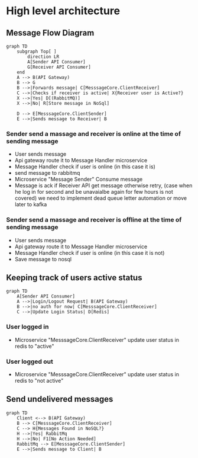 # High level architecture

## Message Flow Diagram

```mermaid
graph TD
    subgraph Top[ ]
        direction LR
        A[Sender API Consumer]
        G[Receiver API Consumer]
    end
    A --> B(API Gateway)
    B --> G
    B -->|Forwards message| C[MesssageCore.ClientReceiver]
    C -->|Checks if receiver is active| X{Receiver user is Active?}
    X -->|Yes| D[(RabbitMQ)]
    X -->|No| R[Store message in NoSql]

    D --> E[MesssageCore.ClientSender]
    E -->|Sends message to Receiver| B
```

### Sender send a massage and receiver is online at the time of sending message 

* User sends message
* Api gateway route it to Message Handler microservice
* Message Handler check if user is online (in this case it is)
* send message to rabbitmq
* Microservice "Message Sender" Consume message
* Message is ack if Receiver API get message otherwise retry, (case when he log in for second and be unavaialbe again for few hours is not covered) we need to implement dead queue letter automation or move later to kafka

### Sender send a massage and receiver is offline at the time of sending message

* User sends message
* Api gateway route it to Message Handler microservice
* Message Handler check if user is online (in this case it is not)
* Save message to nosql

## Keeping track of users active status
``` mermaid
graph TD
    A[Sender API Consumer]
    A -->|Login/Logout Request| B(API Gateway)
    B -->|no auth for now| C[MesssageCore.ClientReceiver]
    C -->|Update Login Status| D[Redis]
```

### User logged in
* Microservice "MesssageCore.ClientReceiver" update user status in redis to "active"

### User logged out
* Microservice "MesssageCore.ClientReceiver" update user status in redis to "not active"

## Send undelivered messages

``` mermaid
graph TD
    Client <--> B(API Gateway)
    B --> C[MesssageCore.ClientReceiver]
    C --> H{Messages Found in NoSQL?}
    H -->|Yes| RabbitMq
    H -->|No| F1[No Action Needed]
    RabbitMq --> E[MesssageCore.ClientSender]
    E -->|Sends message to Client| B
```
